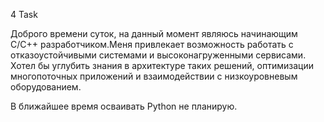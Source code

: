 4 Task 

Доброго времени суток, на данный момент являюсь начинающим С/C++ разработчиком.Меня привлекает возможность работать с отказоустойчивыми системами и высоконагруженными сервисами. Хотел бы углубить знания в архитектуре таких решений, оптимизации многопоточных приложений и взаимодействии с низкоуровневым оборудованием.

В ближайшее время осваивать Python не планирую.
